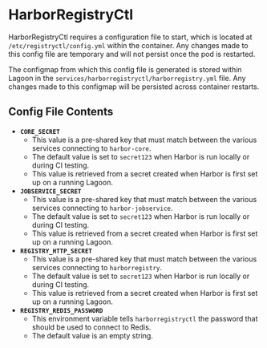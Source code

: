 # HarborRegistryCtl

HarborRegistryCtl requires a configuration file to start, which is located at `/etc/registryctl/config.yml` within the container. Any changes made to this config file are temporary and will not persist once the pod is restarted.

The configmap from which this config file is generated is stored within Lagoon in the `services/harborregistryctl/harborregistry.yml` file. Any changes made to this configmap will be persisted across container restarts.

## Config File Contents

* **`CORE_SECRET`**
  * This value is a pre-shared key that must match between the various services connecting to `harbor-core`.
  * The default value is set to `secret123` when Harbor is run locally or during CI testing.
  * This value is retrieved from a secret created when Harbor is first set up on a running Lagoon.
* **`JOBSERVICE_SECRET`**
  * This value is a pre-shared key that must match between the various services connecting to `harbor-jobservice`.
  * The default value is set to `secret123` when Harbor is run locally or during CI testing.
  * This value is retrieved from a secret created when Harbor is first set up on a running Lagoon.
* **`REGISTRY_HTTP_SECRET`**
  * This value is a pre-shared key that must match between the various services connecting to `harborregistry`.
  * The default value is set to `secret123` when Harbor is run locally or during CI testing.
  * This value is retrieved from a secret created when Harbor is first set up on a running Lagoon.
* **`REGISTRY_REDIS_PASSWORD`**
  * This environment variable tells `harborregistryctl` the password that should be used to connect to Redis.
  * The default value is an empty string.

